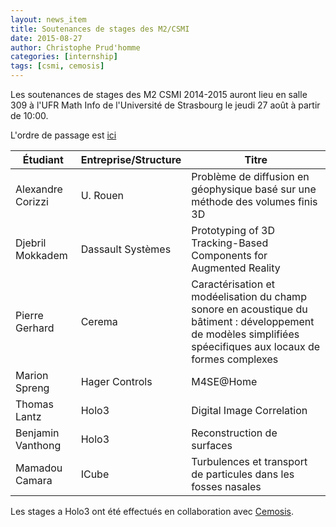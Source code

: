 ```yaml
---
layout: news_item
title: Soutenances de stages des M2/CSMI
date: 2015-08-27
author: Christophe Prud'homme
categories: [internship]
tags: [csmi, cemosis]
---
```


Les soutenances de stages des M2 CSMI 2014-2015 auront lieu en salle 309 à l'UFR Math Info de l'Université de Strasbourg le jeudi 27 août à partir de 10:00.

L'ordre de passage est [ici](https://docs.google.com/spreadsheets/d/1N4iS0fy-o6aC3af-UpW0g30QHM3DfoUNn3FQmgNi4AQ/edit?usp=sharing)

| Étudiant | Entreprise/Structure | Titre |
|----------|----------------------|-------|
|Alexandre Corizzi|U. Rouen| Problème de diffusion en géophysique basé sur une méthode des volumes finis 3D|
|Djebril Mokkadem| Dassault Systèmes| Prototyping of 3D Tracking-Based Components for Augmented Reality|
|Pierre Gerhard| Cerema | Caractérisation et modéelisation du champ sonore en acoustique du bâtiment : développement de modèles simplifiées spéecifiques aux locaux de formes complexes | 
| Marion Spreng| Hager Controls | M4SE@Home |
| Thomas Lantz | Holo3 | Digital Image Correlation |
| Benjamin Vanthong| Holo3 | Reconstruction de surfaces |
| Mamadou Camara  | ICube | Turbulences et transport de particules dans les fosses nasales|

Les stages a Holo3 ont été effectués en collaboration avec [Cemosis](http://www.cemosis.fr).



